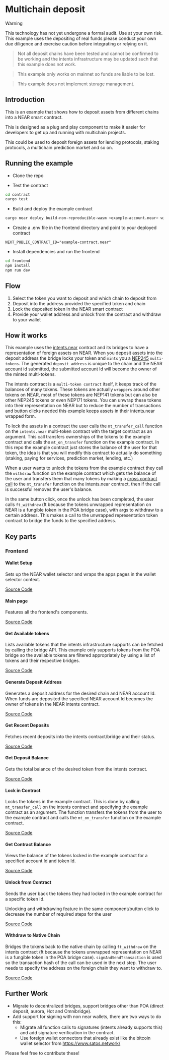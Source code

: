# Multichain deposit 

> [!WARNING]  
> This technology has not yet undergone a formal audit. Use at your own risk. This example uses the depositing of real funds please conduct your own due diligence and exercise caution before integrating or relying on it.

> Not all deposit chains have been tested and cannot be confirmed to be working and the intents infrastructure may be updated such that this example does not work.

> This example only works on mainnet so funds are liable to be lost.

> This example does not implement storage management.

## Introduction

This is an example that shows how to deposit assets from different chains into a NEAR smart contract.

This is designed as a plug and play component to make it easier for developers to get up and running with multichain projects.

This could be used to deposit foreign assets for lending protocols, staking protocols, a multichain prediction market and so on.

## Running the example 

- Clone the repo

- Test the contract
```bash
cd contract
cargo test
```

- Build and deploy the example contract
```bash
cargo near deploy build-non-reproducible-wasm <example-account.near> with-init-call new json-args '{"intents_contract_id": "intents.near"}' prepaid-gas '100.0 Tgas' attached-deposit '0 NEAR' network-config mainnet
```

- Create a .env file in the frontend directory and point to your deployed contract
```env
NEXT_PUBLIC_CONTRACT_ID="example-contract.near"
```

- Install dependencies and run the frontend 
```bash
cd frontend
npm install
npm run dev
```

## Flow 

1) Select the token you want to deposit and which chain to deposit from 
2) Deposit into the address provided the specified token and chain
3) Lock the deposited token in the NEAR smart contract
4) Provide your wallet address and unlock from the contract and withdraw to your wallet

## How it works 

This example uses the [intents.near](https://github.com/near/intents) contract and its bridges to have a representation of foreign assets on NEAR. When you deposit assets into the deposit address the bridge locks your token and `mints` you a [NEP245](https://nomicon.io/Standards/Tokens/MultiToken/Core) `multi-tokens`. The generated `deposit address` is unique to the chain and the NEAR account id submitted, the submitted account Id will become the owner of the minted multi-tokens.

The intents contract is a `multi-token contract` itself, it keeps track of the balances of many tokens. These tokens are actually `wrappers` around other tokens on NEAR, most of these tokens are NEP141 tokens but can also be other NEP245 tokens or even NEP171 tokens. You can unwrap these tokens into their representation on NEAR but to reduce the number of transactions and button clicks needed this example keeps assets in their intents.near wrapped form.

To lock the assets in a contract the user calls the `mt_transfer_call` function on the `intents.near` multi-token contract with the target contract as an argument. This call transfers ownerships of the tokens to the example contract and calls the `mt_on_transfer` function on the example contract. In this repo the example contract just stores the balance of the user for that token, the idea is that you will modify this contract to actually do something (staking, paying for services, prediction market, lending, etc.)

When a user wants to unlock the tokens from the example contract they call the `withdraw` function on the example contract which gets the balance of the user and transfers them that many tokens by making a [cross contract call](https://docs.near.org/smart-contracts/anatomy/crosscontract) to the `mt_transfer` function on the intents.near contract, then if the call is successful removes the user's balance.

In the same button click, once the unlock has been completed, the user calls `ft_withdraw` (ft because the tokens unwrapped representation on NEAR is a fungible token in the POA bridge case), with args to withdraw to a certain address. This makes a call to the unwrapped representation token contract to bridge the funds to the specified address.

## Key parts 

### Frontend

#### Wallet Setup

Sets up the NEAR wallet selector and wraps the apps pages in the wallet selector context.

[Source Code](./frontend/src/app/provider.js)

#### Main page

Features all the frontend's components. 

[Source Code](./frontend/src/app/page.js)

#### Get Available tokens  

Lists available tokens that the intents infrastructure supports can be fetched by calling the bridge API. This example only supports tokens from the POA bridge so the available tokens are filtered appropriately by using a list of tokens and their respective bridges.

[Source Code](./frontend/src/app/components/TokenSelector.js#L18-L27)

#### Generate Deposit Address 

Generates a deposit address for the desired chain and NEAR account Id. When funds are deposited the specified NEAR account Id becomes the owner of tokens in the NEAR intents contract.

[Source Code](./frontend/src/app/components/DepositAddress.js#L21-L41)

#### Get Recent Deposits 

Fetches recent deposits into the intents contract/bridge and their status.

[Source Code](./frontend/src/app/components/RecentDeposits.js#L19-L38)

#### Get Deposit Balance

Gets the total balance of the desired token from the intents contract.

[Source Code](./frontend/src/app/components/DepositBalance.js#L22-L29)

#### Lock in Contract

Locks the tokens in the example contract. This is done by calling `mt_transfer_call` on the intents contract and specifying the example contract as an argument. The function transfers the tokens from the user to the example contract and calls the `mt_on_transfer` function on the example contract.

[Source Code](./frontend/src/app/components/LockInContract.js#L33-L44)

#### Get Contract Balance

Views the balance of the tokens locked in the example contract for a specified account Id and token Id.

[Source Code](./frontend/src/app/components/ViewContractBal.js#L22-L29)

#### Unlock from Contract

Sends the user back the tokens they had locked in the example contract for a specific token Id.

Unlocking and withdrawing feature in the same component/button click to decrease the number of required steps for the user

[Source Code](./frontend/src/app/components/UnlockWithdrawToken.js#L24-L41)

#### Withdraw to Native Chain

Bridges the tokens back to the native chain by calling `ft_withdraw` on the intents contract (ft because the tokens unwrapped representation on NEAR is a fungible token in the POA bridge case). `signAndSendTransaction` is used so the transaction hash of the call can be used in the next step. The user needs to specify the address on the foreign chain they want to withdraw to.

[Source Code](./frontend/src/app/components/UnlockWithdrawToken.js#L99-L118)


## Further Work
- Migrate to decentralized bridges, support bridges other than POA (direct deposit, aurora, Hot and Omnibridge).
- Add support for signing with non near wallets, there are two ways to do this:
    - Migrate all function calls to signatures (intents already supports this) and add signature verification in the contract.
    - Use foreign wallet connectors that already exist like the bitcoin wallet selector from https://www.satos.network/

Please feel free to contribute these!